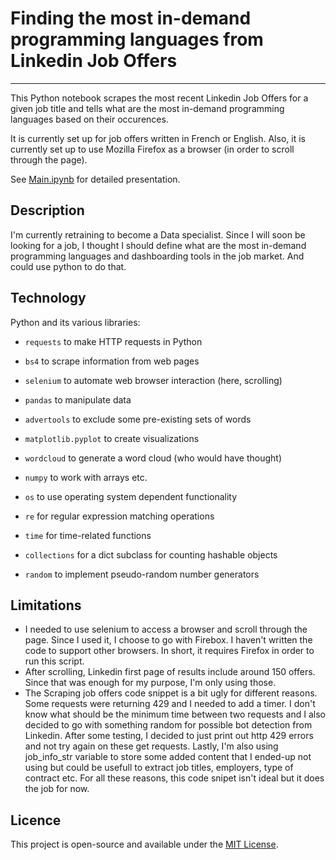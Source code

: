 # Finding the most in-demand programming languages from Linkedin Job Offers
-----------
This Python notebook scrapes the most recent Linkedin Job Offers for a given job title and tells what are the most in-demand programming languages based on their occurences. 

It is currently set up for job offers written in French or English.
Also, it is currently set up to use Mozilla Firefox as a browser (in order to scroll through the page).

See [Main.ipynb](https://github.com/crish1eev1/Job_Offer_Scraping/blob/master/Main.ipynb) for detailed presentation.


## Description
I'm currently retraining to become a Data specialist. Since I will soon be looking for a job, I thought I should define what are the most in-demand programming languages and dashboarding tools in the job market. And could use python to do that.


## Technology
Python and its various libraries:
- `requests` to make HTTP requests in Python
- `bs4` to scrape information from web pages
- `selenium` to automate web browser interaction (here, scrolling)
- `pandas` to manipulate data
- `advertools` to exclude some pre-existing sets of words 
- `matplotlib.pyplot` to create visualizations
- `wordcloud` to generate a word cloud (who would have thought)
-  `numpy` to work with arrays etc.

- `os` to use operating system dependent functionality
- `re` for regular expression matching operations
- `time` for time-related functions
- `collections` for a dict subclass for counting hashable objects
- `random` to implement pseudo-random number generators


## Limitations

- I needed to use selenium to access a browser and scroll through the page. Since I used it, I choose to go with Firebox. I haven't written the code to support other browsers. In short, it requires Firefox in order to run this script. 
- After scrolling, Linkedin first page of results include around 150 offers. Since that was enough for my purpose, I'm only using those.
- The Scraping job offers code snippet is a bit ugly for different reasons. Some requests were returning 429 and I needed to add a timer. I don't know what should be the minimum time between two requests and I also decided to go with something random for possible bot detection from Linkedin. After some testing, I decided to just print out http 429 errors and not try again on these get requests. Lastly, I'm also using job_info_str variable to store some added content that I ended-up not using but could be usefull to extract job titles, employers, type of contract etc. For all these reasons, this code snipet isn't ideal but it does the job for now. 


## Licence
This project is open-source and available under the [MIT License](https://choosealicense.com/licenses/mit/). 